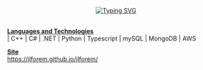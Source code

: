<p align="center">
  <a href="https://git.io/typing-svg"><img src="https://readme-typing-svg.herokuapp.com?font=Fira+Code&size=24&duration=3000&pause=500&color=F73658&background=A7FFF500&center=true&vCenter=true&width=435&lines=lines=BSc+(Hons)+Computer+Science;3rd+Year+Student;Aspiring+Backend+Engineer" alt="Typing SVG" /></a>
</p>
<br><b><u>Languages and Technologies</u></b><br>
| C++ | C# | .NET | Python | Typescript | mySQL | MongoDB | AWS

<b><u>Site</u></b><br>
https://jlforem.github.io/jlforem/


